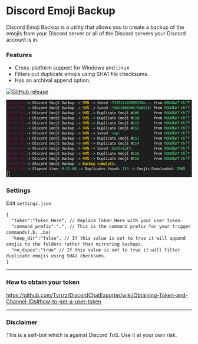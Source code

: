 # Discord Emoji Backup
 Discord Emoji Backup is a utility that allows you to create a backup of the emojis from your Discord server or all of the Discord servers your Discord account is in.
 
### Features 
* Cross-platform support for Windows and Linux
* Filters out duplicate emojis using SHA1 file checksums.
* Has an archival append option.
 
 [![GitHub release](https://img.shields.io/github/v/release/noto-rious/DEB)](https://github.com/noto-rious/DEB/releases)

![Screenshot](screenshot.png)
### Settings
Edit `settings.json`
```
{
  "token":"Token_Here", // Replace Token_Here with your user token.
  "command_prefix":".", // This is the command prefix for your trigger commands(.b, .ba)
  "keep_dir":"false", // If this value is set to true it will append emojis to the folders rather than mirroring backups.
  "no_dupes":"true" // If this value is set to true it will filter duplicate emojis using SHA1 checksums.
}
```
***
### How to obtain your token
https://github.com/Tyrrrz/DiscordChatExporter/wiki/Obtaining-Token-and-Channel-IDs#how-to-get-a-user-token
***
### Disclaimer
This is a self-bot which is against Discord ToS. Use it at your own risk.
